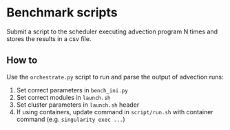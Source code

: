 # Benchmark scripts
Submit a script to the scheduler executing advection program N times and stores the results in a csv file.

## How to
Use the `orchestrate.py` script to run and parse the output of advection runs:
1. Set correct parameters in `bench_ini.py`
2. Set correct modules in `launch.sh`
3. Set cluster parameters in  `launch.sh` header
4. If using containers, update command in `script/run.sh` with container command (e.g. `singularity exec ...`)
